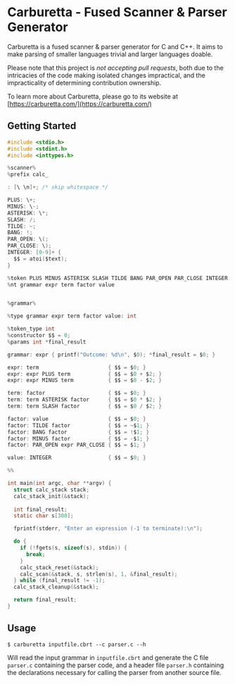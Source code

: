 # Carburetta - Fused Scanner & Parser Generator

Carburetta is a fused scanner & parser generator for C and C++. It aims to make parsing of smaller languages trivial and larger languages doable.

Please note that this project is _not accepting pull requests_, both due to the intricacies of the code making isolated changes impractical, and the impracticality of determining contribution ownership.

To learn more about Carburetta, please go to its website at [https://carburetta.com/](https://carburetta.com/)

## Getting Started

```c
#include <stdio.h>
#include <stdint.h>
#include <inttypes.h>

%scanner%
%prefix calc_

: [\ \n]+; /* skip whitespace */ 

PLUS: \+;
MINUS: \-;
ASTERISK: \*;
SLASH: /;
TILDE: ~;
BANG: !;
PAR_OPEN: \(;
PAR_CLOSE: \);
INTEGER: [0-9]+ {
  $$ = atoi($text);
}

%token PLUS MINUS ASTERISK SLASH TILDE BANG PAR_OPEN PAR_CLOSE INTEGER
%nt grammar expr term factor value


%grammar%

%type grammar expr term factor value: int

%token_type int
%constructor $$ = 0;
%params int *final_result

grammar: expr { printf("Outcome: %d\n", $0); *final_result = $0; }

expr: term                      { $$ = $0; }
expr: expr PLUS term            { $$ = $0 + $2; }
expr: expr MINUS term           { $$ = $0 - $2; }

term: factor                    { $$ = $0; }
term: term ASTERISK factor      { $$ = $0 * $2; }
term: term SLASH factor         { $$ = $0 / $2; }

factor: value                   { $$ = $0; }
factor: TILDE factor            { $$ = ~$1; }
factor: BANG factor             { $$ = !$1; }
factor: MINUS factor            { $$ = -$1; }
factor: PAR_OPEN expr PAR_CLOSE { $$ = $1; }

value: INTEGER                  { $$ = $0; }

%%

int main(int argc, char **argv) {
  struct calc_stack stack;
  calc_stack_init(&stack);
  
  int final_result;
  static char s[300];

  fprintf(stderr, "Enter an expression (-1 to terminate):\n");

  do {
    if (!fgets(s, sizeof(s), stdin)) {
      break;
    }
    calc_stack_reset(&stack);
    calc_scan(&stack, s, strlen(s), 1, &final_result);
  } while (final_result != -1);
  calc_stack_cleanup(&stack);

  return final_result;
}

```

## Usage

```shell
$ carburetta inputfile.cbrt --c parser.c --h
```

Will read the input grammar in `inputfile.cbrt` and generate the C file `parser.c` containing the parser code, and a header file `parser.h` containing the declarations
necessary for calling the parser from another source file.

